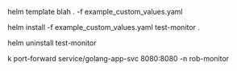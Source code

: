
helm template blah . -f example_custom_values.yaml


helm install -f example_custom_values.yaml test-monitor .

helm uninstall test-monitor

k port-forward service/golang-app-svc 8080:8080 -n rob-monitor
